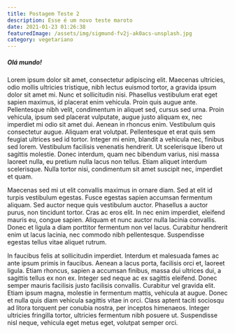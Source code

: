 ```yaml
---
title: Postagem Teste 2
description: Esse é um novo teste maroto
date: 2021-01-23 01:26:38
featuredImage: /assets/img/sigmund-fv2j-ak0acs-unsplash.jpg
category: vegetariano
---
```

##### Olá mundo!

Lorem ipsum dolor sit amet, consectetur adipiscing elit. Maecenas ultricies, odio mollis ultricies tristique, nibh lectus euismod tortor, a gravida ipsum dolor sit amet mi. Nunc et sollicitudin nisi. Phasellus vestibulum erat eget sapien maximus, id placerat enim vehicula. Proin quis augue ante. Pellentesque nibh velit, condimentum in aliquet sed, cursus sed urna. Proin vehicula, ipsum sed placerat vulputate, augue justo aliquam ex, nec imperdiet mi odio sit amet dui. Aenean in rhoncus enim. Vestibulum quis consectetur augue. Aliquam erat volutpat. Pellentesque et erat quis sem feugiat ultrices sed id tortor. Integer mi enim, blandit a vehicula nec, finibus sed lorem. Vestibulum facilisis venenatis hendrerit. Ut scelerisque libero ut sagittis molestie. Donec interdum, quam nec bibendum varius, nisi massa laoreet nulla, eu pretium nulla lacus non tellus. Etiam aliquet interdum scelerisque. Nulla tortor nisi, condimentum sit amet suscipit nec, imperdiet et quam.

Maecenas sed mi ut elit convallis maximus in ornare diam. Sed at elit id turpis vestibulum egestas. Fusce egestas sapien accumsan fermentum aliquam. Sed auctor neque quis vestibulum auctor. Phasellus a auctor purus, non tincidunt tortor. Cras ac eros elit. In nec enim imperdiet, eleifend mauris eu, congue sapien. Aliquam et nunc auctor nulla lacinia convallis. Donec et ligula a diam porttitor fermentum non vel lacus. Curabitur hendrerit enim ut lacus lacinia, nec commodo nibh pellentesque. Suspendisse egestas tellus vitae aliquet rutrum.

In faucibus felis at sollicitudin imperdiet. Interdum et malesuada fames ac ante ipsum primis in faucibus. Aenean a lacus porta, facilisis orci et, laoreet ligula. Etiam rhoncus, sapien a accumsan finibus, massa dui ultrices dui, a sagittis tellus ex non ex. Integer sed neque ac ex sagittis eleifend. Donec semper mauris facilisis justo facilisis convallis. Curabitur vel gravida elit. Etiam ipsum magna, molestie in fermentum mattis, vehicula at augue. Donec et nulla quis diam vehicula sagittis vitae in orci. Class aptent taciti sociosqu ad litora torquent per conubia nostra, per inceptos himenaeos. Integer ultricies fringilla tortor, ultricies fermentum nibh posuere ut. Suspendisse nisl neque, vehicula eget metus eget, volutpat semper orci.